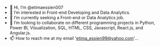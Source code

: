 - 👋 Hi, I’m @etimaessien007
- 👀 I’m interested in Front-end Developing and Data Analytics.
- 🌱 I’m currently seeking a Front-end or Data Analytics job.
- 💞️ I’m looking to collaborate on different programming projects in Python, Power BI, Visualization, SQL, HTML, CSS, Javascript, React.js, and Angular.js.
- 📫 How to reach me at my email 'etima_essien99@yahoo.com'...

<!---
etimaessien007/etimaessien007 is a ✨ special ✨ repository because its `README.md` (this file) appears on your GitHub profile.
You can click the Preview link to take a look at your changes.
--->
